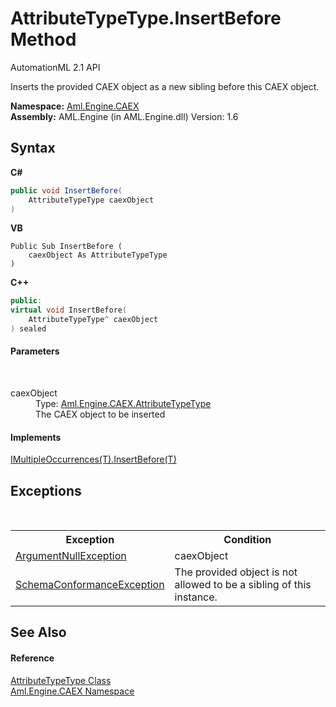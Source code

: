 # AttributeTypeType.InsertBefore Method 
AutomationML 2.1 API 

Inserts the provided CAEX object as a new sibling before this CAEX object.

**Namespace:**&nbsp;<a href="N_Aml_Engine_CAEX">Aml.Engine.CAEX</a><br />**Assembly:**&nbsp;AML.Engine (in AML.Engine.dll) Version: 1.6

## Syntax

**C#**<br />
``` C#
public void InsertBefore(
	AttributeTypeType caexObject
)
```

**VB**<br />
``` VB
Public Sub InsertBefore ( 
	caexObject As AttributeTypeType
)
```

**C++**<br />
``` C++
public:
virtual void InsertBefore(
	AttributeTypeType^ caexObject
) sealed
```


#### Parameters
&nbsp;<dl><dt>caexObject</dt><dd>Type: <a href="T_Aml_Engine_CAEX_AttributeTypeType">Aml.Engine.CAEX.AttributeTypeType</a><br />The CAEX object to be inserted</dd></dl>

#### Implements
<a href="M_Aml_Engine_CAEX_IMultipleOccurrences_1_InsertBefore">IMultipleOccurrences(T).InsertBefore(T)</a><br />

## Exceptions
&nbsp;<table><tr><th>Exception</th><th>Condition</th></tr><tr><td><a href="https://docs.microsoft.com/dotnet/api/system.argumentnullexception" target="_parent" rel="noopener noreferrer">ArgumentNullException</a></td><td>caexObject</td></tr><tr><td><a href="T_Aml_Engine_CAEX_SchemaConformanceException">SchemaConformanceException</a></td><td>The provided object is not allowed to be a sibling of this instance.</td></tr></table>

## See Also


#### Reference
<a href="T_Aml_Engine_CAEX_AttributeTypeType">AttributeTypeType Class</a><br /><a href="N_Aml_Engine_CAEX">Aml.Engine.CAEX Namespace</a><br />